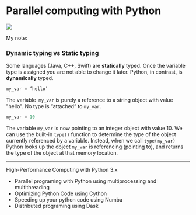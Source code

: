 # Parallel computing with Python 

[![](https://img.shields.io/badge/python-3.6%20%7C%203.7%20%7C%203.8-blue)](https://www.python.org/)

My note:

### Dynamic typing vs Static typing

Some languages (Java, C++, Swift) are **statically** typed. Once the variable type is assigned you are not able to change it later. Python, in contrast, is **dynamically** typed.

```python
my_var = ‘hello’
```
The variable` my_var` is purely a reference to a string object with value "hello". No type is “attached” to `my_var`. 

```python
my_var = 10
```
The variable `my_var` is now pointing to an integer object with value 10. We can use the built-in `type()` function to determine the type of the object currently referenced by a variable. Instead, when we call `type(my_var)` Python looks up the object `my_var` is referencing (pointing to), and returns the type of the object at that memory location.




---
High-Performance Computing with Python 3.x

- Parallel programing with Python using multiprocessing and multithreading
- Optimizing Python Code using Cython
- Speeding up your python code using Numba
- Distributed programing using Dask 

